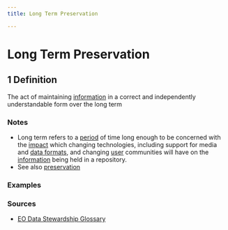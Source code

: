 ```yaml
---
title: Long Term Preservation

---
```


# Long Term Preservation

## 1 Definition

The act of maintaining [information](../information) in a correct and independently understandable form over the long term 

### Notes
- Long term refers to a [period](../period) of time long enough to be concerned with the [impact](../impact) which changing technologies, including support for media and [data formats](../data_format), and changing [user](../user) communities will have on the [information](../information) being held in a repository.
- See also [preservation](../preservation)

### Examples 

### Sources 
- [EO Data Stewardship Glossary](https://ceos.org/document_management/Working_Groups/WGISS/Interest_Groups/Data_Stewardship/White_Papers/EO-DataStewardshipGlossary.pdf)
